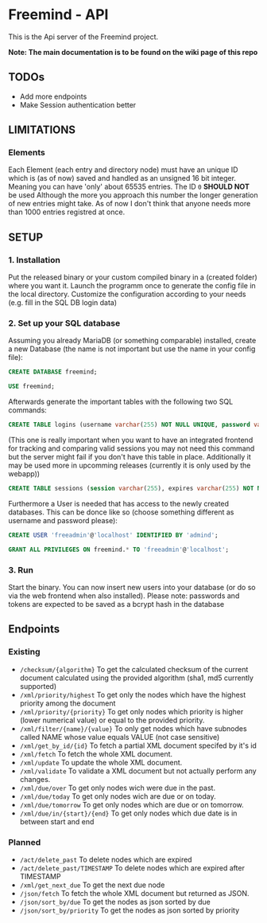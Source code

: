 # Freemind - API
This is the Api server of the Freemind project.

**Note: The main documentation is to be found on the wiki page of this repo**

## TODOs
- Add more endpoints
- Make Session authentication better

## LIMITATIONS
### Elements
Each Element (each entry and directory node) must have an unique ID which is
(as of now) saved and handled as an unsigned 16 bit integer. Meaning you can
have 'only' about 65535 entries. The ID `0` **SHOULD NOT** be used Although
the more you approach this number the longer generation of new entries might
take. As of now I don't think that anyone needs more than 1000 entries
registred at once.

## SETUP
### 1. Installation
Put the released binary or your custom compiled binary
in a (created folder) where you want it. Launch the
programm once to generate the config file in the local
directory. Customize the configuration according to your
needs (e.g. fill in the SQL DB login data)

### 2. Set up your SQL database
Assuming you already MariaDB (or something comparable)
installed, create a new Database (the name is not important
but use the name in your config file): 

```sql
CREATE DATABASE freemind;
```
```sql
USE freemind;
```

Afterwards generate
the important tables with the following two SQL commands:

```sql
CREATE TABLE logins (username varchar(255) NOT NULL UNIQUE, password varchar(255) NOT NULL, token varchar(255) NOT NULL UNIQUE, id int, PRIMARY KEY (id));
```

(This one is really important when you want to have an integrated frontend for
tracking and comparing valid sessions you may not need this command but the
server might fail if you don't have this table in place. Additionally it
may be used more in upcomming releases (currently it is only used by the webapp))
```sql
CREATE TABLE sessions (session varchar(255), expires varchar(255) NOT NULL, id int NOT NULL, PRIMARY KEY(session));
```

Furthermore a User is needed that has access to the newly created databases.
This can be donce like so (choose something different as username and password please):
```sql
CREATE USER 'freeadmin'@'localhost' IDENTIFIED BY 'admind';
```
```sql
GRANT ALL PRIVILEGES ON freemind.* TO 'freeadmin'@'localhost';
```

### 3. Run
Start the binary. You can now insert new users into your database (or do so via the web frontend when also installed).
Please note: passwords and tokens are expected to be saved as a
bcrypt hash in the database

## Endpoints
### Existing
- `/checksum/{algorithm}` To get the calculated checksum of the current document calculated using the provided algorithm (sha1, md5 currently supported)
- `/xml/priority/highest` To get only the nodes which have the highest priority among the document
- `/xml/priority/{priority}` To get only nodes which priority is higher (lower numerical value) or equal to the provided priority.
- `/xml/filter/{name}/{value}` To only get nodes which have subnodes called NAME whose value equals VALUE (not case sensitive)
- `/xml/get_by_id/{id}` To fetch a partial XML document specifed by it's id
- `/xml/fetch` To fetch the whole XML document.
- `/xml/update` To update the whole XML document.
- `/xml/validate` To validate a XML document but not actually perform any changes.
- `/xml/due/over` To get only nodes wich were due in the past.
- `/xml/due/today` To get only nodes wich are due or on today.
- `/xml/due/tomorrow` To get only nodes which are due or on tomorrow.
- `/xml/due/in/{start}/{end}` To get only nodes which due date is in between start and end

### Planned
- `/act/delete_past` To delete nodes which are expired
- `/act/delete_past/TIMESTAMP` To delete nodes which are expired after TIMESTAMP
- `/xml/get_next_due` To get the next due node
- `/json/fetch` To fetch the whole XML document but returned as JSON.
- `/json/sort_by/due` To get the nodes as json sorted by due
- `/json/sort_by/priority` To get the nodes as json sorted by priority
